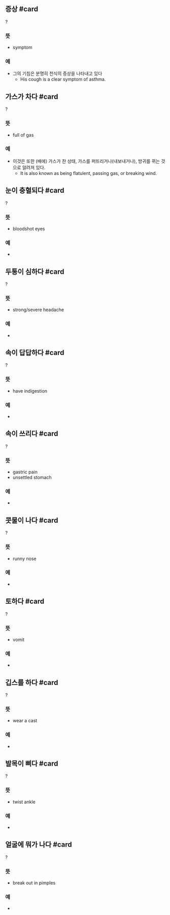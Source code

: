 ## 증상 #card
?
### 뜻
- symptom
### 예
- 그의 기침은 분명히 천식의 증상을 나타내고 있다
	- His cough is a clear symptom of asthma.
<!--SR:!2025-02-14,54,252-->

## 가스가  차다 #card
?
### 뜻
- full of gas
### 예
- 이것은 또한 (배에) 가스가 찬 상태, 가스를 퍼뜨리거나(내보내거나), 방귀를 뀌는 것으로 알려져 있다.
	- It is also known as being flatulent, passing gas, or breaking wind.
<!--SR:!2025-01-19,29,232-->

## 눈이 충혈되다 #card
?
### 뜻
- bloodshot eyes
### 예
-
<!--SR:!2025-01-03,39,270-->

## 두통이 심하다 #card
?
### 뜻
- strong/severe headache
### 예
-
<!--SR:!2025-02-17,57,252-->

## 속이 답답하다 #card
?
### 뜻
- have indigestion
### 예
-
<!--SR:!2025-02-02,55,250-->

## 속이 쓰리다 #card
?
### 뜻
- gastric pain
- unsettled stomach
### 예
-
<!--SR:!2025-01-05,13,231-->

## 콧물이 나다 #card
?
### 뜻
- runny nose
### 예
-
<!--SR:!2025-03-14,81,272-->

## 토하다 #card
?
### 뜻
- vomit
### 예
-
<!--SR:!2025-01-03,20,252-->

## 깁스를 하다 #card
?
### 뜻
- wear a cast
### 예
-
<!--SR:!2025-01-11,34,250-->

## 발목이 삐다 #card
?
### 뜻
- twist ankle
### 예
-
<!--SR:!2025-02-25,71,272-->

## 얼굴에 뭐가 나다 #card
?
### 뜻
- break out in pimples
### 예
-
<!--SR:!2025-01-27,29,270-->

